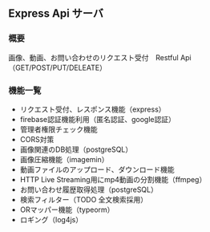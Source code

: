 ## Express Api サーバ
### 概要
画像、動画、お問い合わせのリクエスト受付　Restful Api（GET/POST/PUT/DELEATE）
### 機能一覧  
- リクエスト受付、レスポンス機能（express）  
- firebase認証機能利用（匿名認証、google認証）  
- 管理者権限チェック機能  
- CORS対策  
- 画像関連のDB処理（postgreSQL）  
- 画像圧縮機能（imagemin）  
- 動画ファイルのアップロード、ダウンロード機能    
- HTTP Live Streaming用にmp4動画の分割機能（ffmpeg）  
- お問い合わせ履歴取得処理（postgreSQL）  
- 検索フィルター（TODO 全文検索採用）  
- ORマッパー機能（typeorm）  
- ロギング（log4js）  

